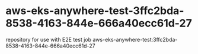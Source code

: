 # aws-eks-anywhere-test-3ffc2bda-8538-4163-844e-666a40ecc61d-27
repository for use with E2E test job aws-eks-anywhere-test:3ffc2bda-8538-4163-844e-666a40ecc61d-27
